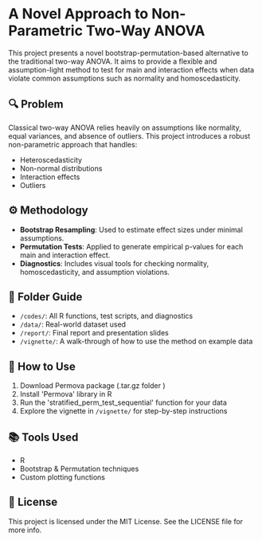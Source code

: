 # A Novel Approach to Non-Parametric Two-Way ANOVA

This project presents a novel bootstrap-permutation-based alternative to the traditional two-way ANOVA. It aims to provide a flexible and assumption-light method to test for main and interaction effects when data violate common assumptions such as normality and homoscedasticity.

## 🔍 Problem

Classical two-way ANOVA relies heavily on assumptions like normality, equal variances, and absence of outliers. This project introduces a robust non-parametric approach that handles:

- Heteroscedasticity
- Non-normal distributions
- Interaction effects
- Outliers

## ⚙️ Methodology

- **Bootstrap Resampling**: Used to estimate effect sizes under minimal assumptions.
- **Permutation Tests**: Applied to generate empirical p-values for each main and interaction effect.
- **Diagnostics**: Includes visual tools for checking normality, homoscedasticity, and assumption violations.

## 📂 Folder Guide

- `/codes/`: All R functions, test scripts, and diagnostics
- `/data/`: Real-world dataset used
- `/report/`: Final report and presentation slides
- `/vignette/`: A walk-through of how to use the method on example data

## 🧪 How to Use

1. Download Permova package (.tar.gz folder ) 
2. Install 'Permova' library in R
3. Run the 'stratified_perm_test_sequential' function for your data
4. Explore the vignette in `/vignette/` for step-by-step instructions

## 📚 Tools Used

- R 
- Bootstrap & Permutation techniques
- Custom plotting functions

## 📜 License

This project is licensed under the MIT License. See the LICENSE file for more info.
